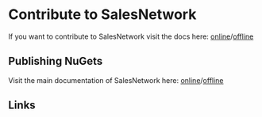 # Contribute to SalesNetwork

If you want to contribute to SalesNetwork visit the docs here: [online][1]/[offline][2]

## Publishing NuGets

Visit the main documentation of SalesNetwork here: [online][3]/[offline][4]

## Links

[1]: https://git-1.it2media.de/SalesNetwork/snwx/blob/develop/docs/development/contributing/index.md#contribute-to-salesnetwork
[2]: ../snwx/docs/development/contributing/index.md#contribute-to-salesnetwork
[3]: https://git-1.it2media.de/SalesNetwork/snwx/blob/develop/docs/development/contributing/nuget.md
[4]: ../snwx/docs/development/contributing/nuget.md